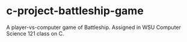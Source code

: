 # c-project-battleship-game
A player-vs-computer game of Battleship.
Assigned in WSU Computer Science 121 class on C.

